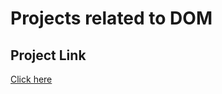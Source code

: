 # Projects related to DOM

## Project Link
[Click here](http://stackbliz.com/edit/dom-project-chaiaurcode?file=index.html)